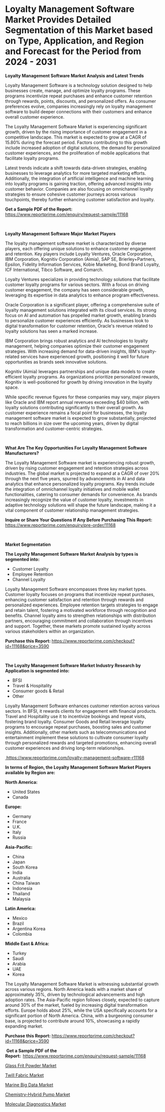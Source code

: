 <p><h1>Loyalty Management Software Market Provides Detailed Segmentation of this Market based on Type, Application, and Region and Forecast for the Period from 2024 - 2031</h1></p><p><strong>Loyalty Management Software Market Analysis and Latest Trends</strong></p>
<p><p>Loyalty Management Software is a technology solution designed to help businesses create, manage, and optimize loyalty programs. These programs incentivize repeat purchases and enhance customer retention through rewards, points, discounts, and personalized offers. As consumer preferences evolve, companies increasingly rely on loyalty management software to build deeper connections with their customers and enhance overall customer experience.</p><p>The Loyalty Management Software Market is experiencing significant growth, driven by the rising importance of customer engagement in a competitive landscape. This market is expected to grow at a CAGR of 15.80% during the forecast period. Factors contributing to this growth include increased adoption of digital solutions, the demand for personalized customer experiences, and the proliferation of mobile applications that facilitate loyalty programs. </p><p>Latest trends indicate a shift towards data-driven strategies, enabling businesses to leverage analytics for more targeted marketing efforts. Additionally, the integration of artificial intelligence and machine learning into loyalty programs is gaining traction, offering advanced insights into customer behavior. Companies are also focusing on omnichannel loyalty strategies to ensure cohesive customer journeys across various touchpoints, thereby further enhancing customer satisfaction and loyalty.</p></p>
<p><strong>Get a Sample PDF of the Report:&nbsp;</strong> <a href="https://www.reportprime.com/enquiry/request-sample/11168?utm_campaign=1141&utm_medium=2&utm_source=Github&utm_content=ia&utm_term=28102024&utm_id=loyalty-management-software">https://www.reportprime.com/enquiry/request-sample/11168</a></p>
<p>&nbsp;</p>
<p><strong>Loyalty Management Software Major Market Players</strong></p>
<p><p>The loyalty management software market is characterized by diverse players, each offering unique solutions to enhance customer engagement and retention. Key players include Loyalty Ventures, Oracle Corporation, IBM Corporation, Kognitiv Corporation (Aimia), SAP SE, Brierley+Partners, Epsilon, Fidelity Information Services, Kobie Marketing, Bond Brand Loyalty, ICF International, Tibco Software, and Comarch.</p><p>Loyalty Ventures specializes in providing technology solutions that facilitate customer loyalty programs for various sectors. With a focus on driving customer engagement, the company has seen considerable growth, leveraging its expertise in data analytics to enhance program effectiveness.</p><p>Oracle Corporation is a significant player, offering a comprehensive suite of loyalty management solutions integrated with its cloud services. Its strong focus on AI and automation has propelled market growth, enabling brands to personalize customer experiences efficiently. As businesses look to digital transformation for customer retention, Oracle's revenue related to loyalty solutions has seen a marked increase.</p><p>IBM Corporation brings robust analytics and AI technologies to loyalty management, helping companies optimize their customer engagement strategies. With increasing demand for data-driven insights, IBM's loyalty-related services have experienced growth, positioning it well for future opportunities as brands seek innovative solutions.</p><p>Kognitiv (Aimia) leverages partnerships and unique data models to create efficient loyalty programs. As organizations prioritize personalized rewards, Kognitiv is well-positioned for growth by driving innovation in the loyalty space.</p><p>While specific revenue figures for these companies may vary, major players like Oracle and IBM report annual revenues exceeding $40 billion, with loyalty solutions contributing significantly to their overall growth. As customer experience remains a focal point for businesses, the loyalty management software market is expected to grow substantially, projected to reach billions in size over the upcoming years, driven by digital transformation and customer-centric strategies.</p></p>
<p>&nbsp;</p>
<p><strong>What Are The Key Opportunities For Loyalty Management Software Manufacturers?</strong></p>
<p><p>The Loyalty Management Software market is experiencing robust growth, driven by rising customer engagement and retention strategies across industries. The global market is projected to expand at a CAGR of over 20% through the next five years, spurred by advancements in AI and data analytics that enhance personalized loyalty programs. Key trends include the integration of omnichannel loyalty initiatives and mobile wallet functionalities, catering to consumer demands for convenience. As brands increasingly recognize the value of customer loyalty, investments in adaptive technology solutions will shape the future landscape, making it a vital component of customer relationship management strategies.</p></p>
<p><strong>Inquire or Share Your Questions If Any Before Purchasing This Report:</strong> <a href="https://www.reportprime.com/enquiry/pre-order/11168?utm_campaign=1141&utm_medium=2&utm_source=Github&utm_content=ia&utm_term=28102024&utm_id=loyalty-management-software">https://www.reportprime.com/enquiry/pre-order/11168</a></p>
<p>&nbsp;</p>
<p><strong>Market Segmentation</strong></p>
<p><strong>The Loyalty Management Software Market Analysis by types is segmented into:</strong></p>
<p><ul><li>Customer Loyalty</li><li>Employee Retention</li><li>Channel Loyalty</li></ul></p>
<p><p>Loyalty Management Software encompasses three key market types. Customer loyalty focuses on programs that incentivize repeat purchases, enhancing customer satisfaction and retention through rewards and personalized experiences. Employee retention targets strategies to engage and retain talent, fostering a motivated workforce through recognition and benefits. Channel loyalty aims to strengthen relationships with distribution partners, encouraging commitment and collaboration through incentives and support. Together, these markets promote sustained loyalty across various stakeholders within an organization.</p></p>
<p><strong>Purchase this Report:&nbsp;</strong><a href="https://www.reportprime.com/checkout?id=11168&price=3590&utm_campaign=1141&utm_medium=2&utm_source=Github&utm_content=ia&utm_term=28102024&utm_id=loyalty-management-software">https://www.reportprime.com/checkout?id=11168&price=3590</a></p>
<p>&nbsp;</p>
<p><strong>The Loyalty Management Software Market Industry Research by Application is segmented into:</strong></p>
<p><ul><li>BFSI</li><li>Travel & Hospitality</li><li>Consumer goods & Retail</li><li>Other</li></ul></p>
<p><p>Loyalty Management Software enhances customer retention across various sectors. In BFSI, it rewards clients for engagement with financial products. Travel and Hospitality use it to incentivize bookings and repeat visits, fostering brand loyalty. Consumer Goods and Retail leverage loyalty programs to encourage repeat purchases, boosting sales and customer insights. Additionally, other markets such as telecommunications and entertainment implement these solutions to cultivate consumer loyalty through personalized rewards and targeted promotions, enhancing overall customer experiences and driving long-term relationships.</p></p>
<p><a href="https://www.reportprime.com/loyalty-management-software-r11168?utm_campaign=1141&utm_medium=2&utm_source=Github&utm_content=ia&utm_term=28102024&utm_id=loyalty-management-software">&nbsp;https://www.reportprime.com/loyalty-management-software-r11168</a></p>
<p><strong>In terms of Region, the Loyalty Management Software Market Players available by Region are:</strong></p>
<p>
    <p> <strong> North America: </strong>
        <ul>
            <li>United States</li>
            <li>Canada</li>
        </ul>
        </p> 
    <p> <strong> Europe: </strong>
        <ul>
            <li>Germany</li>
            <li>France</li>
            <li>U.K.</li>
            <li>Italy</li>
            <li>Russia</li>
        </ul>
        </p> 
    <p> <strong> Asia-Pacific: </strong>
        <ul>
            <li>China</li>
            <li>Japan</li>
            <li>South Korea</li>
            <li>India</li>
            <li>Australia</li>
            <li>China Taiwan</li>
            <li>Indonesia</li>
            <li>Thailand</li>
            <li>Malaysia</li>
        </ul>
        </p> 
    <p> <strong> Latin America: </strong>
        <ul>
            <li>Mexico</li>
            <li>Brazil</li>
            <li>Argentina Korea</li>
            <li>Colombia</li>
        </ul>
        </p> 
    <p> <strong> Middle East & Africa: </strong>
        <ul>
            <li>Turkey</li>
            <li>Saudi</li>
            <li>Arabia</li>
            <li>UAE</li>
            <li>Korea</li>
        </ul>
    </p>
    </p>
<p><p>The Loyalty Management Software Market is witnessing substantial growth across various regions. North America leads with a market share of approximately 35%, driven by technological advancements and high adoption rates. The Asia-Pacific region follows closely, expected to capture around 30% of the market, fueled by increasing digital transformation efforts. Europe holds about 25%, while the USA specifically accounts for a significant portion of North America. China, with a burgeoning consumer base, is projected to contribute around 10%, showcasing a rapidly expanding market.</p></p>
<p><strong>Purchase this Report: </strong><a href="https://www.reportprime.com/checkout?id=11168&price=3590&utm_campaign=1141&utm_medium=2&utm_source=Github&utm_content=ia&utm_term=28102024&utm_id=loyalty-management-software">https://www.reportprime.com/checkout?id=11168&price=3590</a></p>
<p>&nbsp;<strong>Get a Sample PDF of the Report:&nbsp;&nbsp;</strong><a href="https://www.reportprime.com/enquiry/request-sample/11168?utm_campaign=1141&utm_medium=2&utm_source=Github&utm_content=ia&utm_term=28102024&utm_id=loyalty-management-software">https://www.reportprime.com/enquiry/request-sample/11168</a></p>
<p><strong></strong></p>
<p><p><a href="https://www.linkedin.com/pulse/trends-global-glass-frit-powder-market-forecast-analysis-s8xue?utm_campaign=1141&utm_medium=2&utm_source=Github&utm_content=ia&utm_term=28102024&utm_id=loyalty-management-software">Glass Frit Powder Market</a></p><p><a href="https://www.linkedin.com/pulse/twill-fabric-market-regional-outlook-competition-2024-2031-kv1ue?utm_campaign=1141&utm_medium=2&utm_source=Github&utm_content=ia&utm_term=28102024&utm_id=loyalty-management-software">Twill Fabric Market</a></p><p><a href="https://github.com/shivermasallash/Market-Research-Report-List-1/blob/main/marine-big-data-market.md?utm_campaign=1141&utm_medium=2&utm_source=Github&utm_content=ia&utm_term=28102024&utm_id=loyalty-management-software">Marine Big Data Market</a></p><p><a href="https://issuu.com/reportprime-2/docs/chemistry-hybrid-pump-market-size-2_7b25775fba0603?utm_campaign=1141&utm_medium=2&utm_source=Github&utm_content=ia&utm_term=28102024&utm_id=loyalty-management-software">Chemistry-Hybrid Pump Market</a></p><p><a href="https://github.com/pespeyervi/Market-Research-Report-List-1/blob/main/molecular-diagnostics-market.md?utm_campaign=1141&utm_medium=2&utm_source=Github&utm_content=ia&utm_term=28102024&utm_id=loyalty-management-software">Molecular Diagnostics Market</a></p></p>